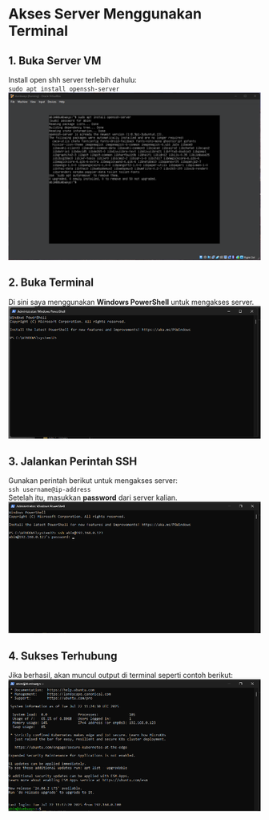 # Akses Server Menggunakan Terminal
## 1. Buka Server VM
Install open shh  server terlebih dahulu:  
`sudo apt install openssh-server`  
![Install openssh-server](scr/Foto-1-0.png)

## 2. Buka Terminal
Di sini saya menggunakan **Windows PowerShell** untuk mengakses server.
![Buka PowerShell](scr/Foto-1-1.png)

## 3. Jalankan Perintah SSH
Gunakan perintah berikut untuk mengakses server:  
`ssh username@ip-address`  
Setelah itu, masukkan **password** dari server kalian.
![Perintah SSH](scr/Foto-1-2.png)

## 4. Sukses Terhubung
Jika berhasil, akan muncul output di terminal seperti contoh berikut:
![Berhasil Terhubung](scr/Foto-1-3.png)
